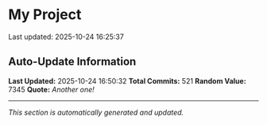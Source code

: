 # My Project


Last updated: 2025-10-24 16:25:37
















































































































































































































































































































































































































































































































































































































































































































































































































































































































































## Auto-Update Information

**Last Updated:** 2025-10-24 16:50:32
**Total Commits:** 521
**Random Value:** 7345
**Quote:** _Another one!_

---
_This section is automatically generated and updated._